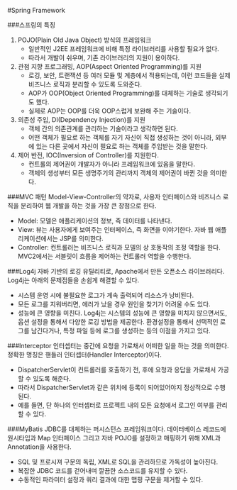 #Spring Framework

###스프링의 특징
1. POJO(Plain Old Java Object) 방식의 프레임워크
    * 일반적인 J2EE 프레임워크에 비해 특정 라이브러리를 사용할 필요가 없다.
    * 따라서 개발이 쉬우며, 기존 라이브러리의 지원이 용이하다.
2. 관점 지향 프로그래밍, AOP(Aspect Oriented Programming)를 지원
    * 로깅, 보안, 트랜잭션 등 여러 모듈 및 계층에서 적용되는데, 이런 코드들을 실제 비즈니스 로직과 분리할 수 있도록 도와준다.
    * AOP가 OOP(Object Oriented Programming)를 대체하는 기술로 생각되기도 했다.
    * 실제로 AOP는 OOP를 더욱 OOP스럽게 보완해 주는 기술이다.
3. 의존성 주입, DI(Dependency Injection)를 지원
    * 객체 간의 의존관계를 관리하는 기술이라고 생각하면 된다. 
    * 어떤 객체가 필요로 하는 객체를 자기 자신이 직접 생성하는 것이 아니라, 외부에 있는 다른 곳에서 자신이 필요로 하는 객체를 주입받는 것을 말한다.
4. 제어 반전, IOC(Inversion of Controller)를 지원한다. 
    * 컨트롤의 제어권이 개발자가 아니라 프레임워크에 있음을 말한다. 
    * 객체의 생성부터 모든 생명주기의 관리까지 객체의 제어권이 바뀐 것을 의미한다.

###MVC 패턴
Model-View-Controller의 약자로, 사용자 인터페이스와 비즈니스 로직을 분리하여 웹 개발을 하는 것을 가장 큰 장점으로 한다. 
* Model: 모델은 애플리케이션의 정보, 즉 데이터를 나타낸다.
* View: 뷰는 사용자에게 보여주는 인터페이스, 즉 화면을 이야기한다. 자바 웹 애플리케이션에서는 JSP를 의미한다.
* Controller: 컨트롤러는 비즈니스 로직과 모델의 상 호동작의 조정 역할을 한다. MVC2에서는 서블릿이 흐름을 제어하는 컨트롤러 역할을 수행한다.

###Log4j
자바 기반의 로깅 유틸리티로, Apache에서 만든 오픈소스 라이브러리다. Log4j는 아래의 문제점들을 손쉽게 해결할 수 있다.
* 시스템 운영 시에 불필요한 로그가 계속 출력되어 리소스가 낭비된다.
* 모든 로그를 지워버리면, 에러가 났을 경우 원인을 찾기가 어려울 수도 있다.
* 성능에 큰 영향을 미친다.
Log4j는 시스템의 성능에 큰 영향을 미치지 않으면서도, 옵션 설정을 통해서 다양한 로깅 방법을 제공한다. 환경설정을 통해서 선택적인 로그를 남긴다거나, 특정 파일 등에 로그를 생성하는 등의 이점을 가지고 있다.

###Interceptor
인터셉터는 중간에 요청을 가로채서 어떠한 일을 하는 것을 의미한다. 정확한 명칭은 핸들러 인터셉터(Handler Interceptor)이다. 
* DispatcherServlet이 컨트롤러를 호출하기 전, 후에 요청과 응답을 가로채서 가공할 수 있도록 해준다.
* 따라서 DispatcherServlet과 같은 위치에 등록이 되어있어야지 정상적으로 수행된다.
* 예를 들면, 단 하나의 인터셉터로 프로젝트 내의 모든 요청에서 로그인 여부를 관리할 수 있다.

###MyBatis
JDBC를 대체하는 퍼시스턴스 프레임워크이다. 데이터베이스 레코드에 원시타입과 Map 인터페이스 그리고 자바 POJO를 설정하고 매핑하기 위해 XML과 Annotation을 사용한다.
* SQL 및 프로시져 구문의 독립, XML로 SQL을 관리하므로 가독성이 높아진다.
* 복잡한 JDBC 코드를 걷어내며 깔끔한 소스코드를 유지할 수 있다.
* 수동적인 파라미터 설정과 쿼리 결과에 대한 맵핑 구문을 제거할 수 있다.